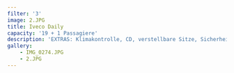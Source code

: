 ```yaml
---
filter: '3'
image: 2.JPG
title: Iveco Daily
capacity: '19 + 1 Passagiere'
description: 'EXTRAS: Klimakontrolle, CD, verstellbare Sitze, Sicherheitsgurt'
gallery:
    - IMG_0274.JPG
    - 2.JPG
---
```

